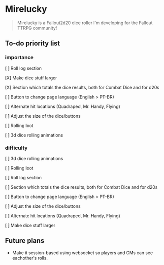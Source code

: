# Mirelucky

> Mirelucky is a Fallout2d20 dice roller I'm developing for the Fallout TTRPG community!

## To-do priority list

### importance

[ ] Roll log section

[X] Make dice stuff larger

[X] Section which totals the dice results, both for Combat Dice and for d20s

[ ] Button to change page language (English > PT-BR)

[ ] Alternate hit locations (Quadraped, Mr. Handy, Flying)

[ ] Adjust the size of the dice/buttons

[ ] Rolling loot

[ ] 3d dice rolling animations

### difficulty

[ ] 3d dice rolling animations

[ ] Rolling loot

[ ] Roll log section

[ ] Section which totals the dice results, both for Combat Dice and for d20s

[ ] Button to change page language (English > PT-BR)

[ ] Adjust the size of the dice/buttons

[ ] Alternate hit locations (Quadraped, Mr. Handy, Flying)

[ ] Make dice stuff larger

## Future plans

- Make it session-based using websocket so players and GMs can see eachother's rolls.
